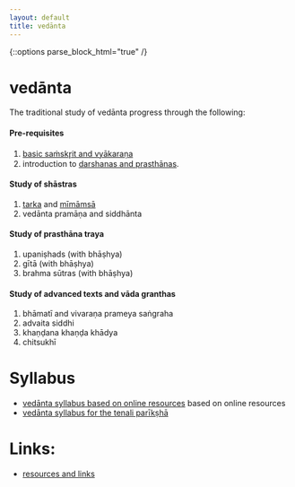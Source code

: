 ```yaml
---
layout: default
title: vedānta
---
```


{::options parse_block_html="true" /}

# vedānta

The traditional study of vedānta progress through the following:

#### Pre-requisites

1. [basic saṁskr̥it and vyākaraṇa](pages/samskrit)
2. introduction to [darshanas and prasthānas](pages/prasthana).

#### Study of shāstras 

1. [tarka](pages/tarka) and [mīmāmsā](pages/mimamsa)
2. vedānta pramāṇa and siddhānta

#### Study of prasthāna traya

1. upaniṣhads (with bhāṣhya)
2. gītā (with bhāṣhya)
3. brahma sūtras (with bhāṣhya)

#### Study of advanced texts and vāda granthas

1. bhāmatī and vivaraṇa prameya saṅgraha
2. advaita siddhi
3. khaṇḍana khaṇḍa khādya
4. chitsukhī

# Syllabus

- [vedānta syllabus based on online resources](pages/syllabus/online) based on online resources
- [vedānta syllabus for the tenali parīkṣhā](pages/syllabus/tenali)

# Links:

- [resources and links](pages/links)
